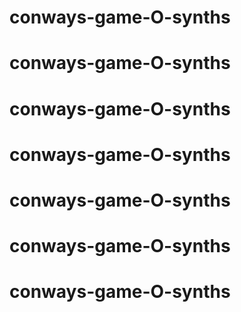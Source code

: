 # conways-game-O-synths
# conways-game-O-synths
# conways-game-O-synths
# conways-game-O-synths
# conways-game-O-synths
# conways-game-O-synths
# conways-game-O-synths
